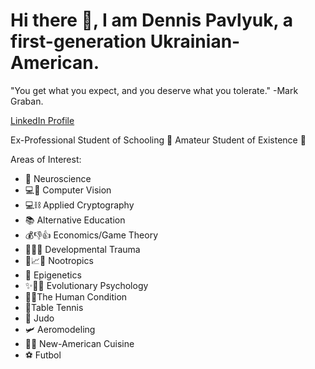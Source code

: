 # Hi there 👋, I am Dennis Pavlyuk, a first-generation Ukrainian-American.

"You get what you expect, and you deserve what you tolerate." -Mark Graban.

[LinkedIn Profile](https://www.linkedin.com/in/dennis-pavlyuk-54b83610b/)

Ex-Professional Student of Schooling 👔
Amateur Student of Existence 🌠

Areas of Interest:

- 🧠 Neuroscience
- 💻👀 Computer Vision
- 💻⛓️ Applied Cryptography
- 📚 Alternative Education
- 💰👎👍 Economics/Game Theory
- 🤕🧒🧠 Developmental Trauma
- 💊📈🧠 Nootropics
- 🧬 Epigenetics
- ✨🧬🧠 Evolutionary Psychology
- 🙇‍♂️The Human Condition
- 🏓Table Tennis
- 🥋 Judo
- 🛩️ Aeromodeling
- 🧑‍🍳 New-American Cuisine
- ⚽ Futbol
